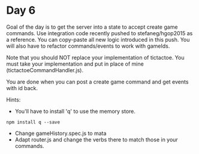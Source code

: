 # Day 6

Goal of the day is to get the server into a state to accept create game commands. Use
integration code recently pushed to stefaneg/hgop2015 as a reference. You can
copy-paste all new logic introduced in this push. You will also have to refactor 
commands/events to work with gameIds. 

Note that you should NOT replace your implementation of tictactoe. You must take
your implementation and put in place of mine (tictactoeCommandHandler.js).

You are done when you can post a create game command and get events with id back.

Hints:
- You'll have to install 'q' to use the memory store. 
``` 
npm install q --save

``` 
- Change gameHistory.spec.js to mata
- Adapt router.js and change the verbs there to match those in your commands.

